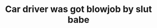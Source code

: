 ---
layout: post
title: Car driver was got blowjob by slut babe
duration: '06:12'
view: 150
rate: 2
video: 'https://pornfun.com/embed/2167'
category: 
 - blowjob
tags: 
 - sucked
priority: 0.9
changefreq: daily
---